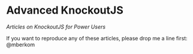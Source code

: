 Advanced KnockoutJS
==================

*Articles on KnockoutJS for Power Users*


If you want to reproduce any of these articles, please drop me a line first: @mberkom